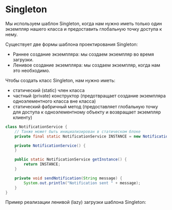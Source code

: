 # Singleton

Мы используем шаблон Singleton, когда нам нужно иметь только один экземпляр
нашего класса и предоставить глобальную точку доступа к нему.

Существует две формы шаблона проектирования Singleton:

- Раннее создание экземпляра: мы создаем экземпляр во время загрузки.
- Ленивое создание экземпляра: мы создаем экземпляр, когда нам это необходимо.

Чтобы создать класс Singleton, нам нужно иметь:

- статический (static) член класса
- частный (private) конструктор (предотвращает создание экземпляра
  одноэлементного класса вне класса)
- статический фабричный метод (предоставляет глобальную точку для доступа к
  одноэлементному объекту и возвращает экземпляр клиенту)


```java
class NotificationService {
    // Также может быть инициализирован в статическом блоке
    private final static NotificationService INSTANCE = new NotificationService();

    private NotificationService() {
    }

    public static NotificationService getInstance() {
        return INSTANCE;
    }

    private void sendNotification(String message) {
        System.out.println("Notification sent " + message);
    }
}

```

Пример реализации ленивой (lazy) загрузки шаблона Singleton:

